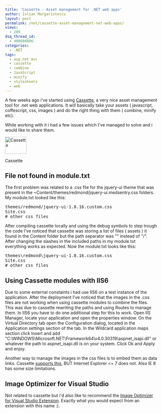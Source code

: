 ```yaml
---
title: 'Cassette - Asset management for .NET web apps'
author: Iulian Margarintescu
layout: post
permalink: /net/cassette-asset-management-net-web-apps/
views:
  - 289
dsq_thread_id:
  - 400686806
categories:
  - .NET
tags:
  - asp.net mvc
  - cassette
  - combine
  - JavaScript
  - minify
  - stylesheets
  - web
---
```

A few weeks ago i've started using [Cassette][1], a very nice asset management tool for .net web applications. It will basically take your assets ( javascript, coffescript, css, images ) and do the right thing with them ( combine, minify etc).

While working with it i had a few issues which I've  managed to solve and i would like to share them.<!--more-->

<div id="attachment_288" style="width: 81px" class="wp-caption aligncenter">
  <a href="http://getcassette.net/"><img class="size-full wp-image-288" title="Cassette" src="http://www.erata.net/wp-content/uploads/2011/08/casette.png" alt="Cassette" width="71" height="56" /></a><p class="wp-caption-text">
    Cassette
  </p>
</div>

## File not found in module.txt

The first problem was related to a .css file for the jquery-ui theme that was present in the ~Content/themes/redmond/jquery-ui.medsentry.css folders. My module.txt looked like this:

<pre class="brush:plain">themes/redmond/jquery-ui-1.8.16.custom.css
Site.css
# other css files</pre>

After compiling cassette locally and using the debug symbols to step trough the code I've noticed that cassette was storing a list of files ( assets ) it found in the Content folder but the path separator was "\" instead of "/". After changing the slashes in the included paths in my module.txt everything works as expected. Now the module.txt looks like this:

<pre class="brush:plain">themes\redmond\jquery-ui-1.8.16.custom.css
Site.css
# other css files</pre>

## Using Cassette modules with IIS6

Due to some external constaints i had use IIS6 on a test instance of the application. After the deployment I've noticed that the images in the .css files are not working when using cassette modules to combine the files. This was due to cassette rewriting the paths and using Routes to manage them. In IIS6 you have to do one additional step for this to work. Open IIS Manager, locate your application and open the properties window.  On the Virtual Directory tab open the Configuration dialog, located in the Application settings section of the tab. In the Wildcard application maps section click Insert and add "C:\WINDOWS\Microsoft.NET\Framework64\v4.0.30319\aspnet\_isapi.dll" or whatever the path to aspnet\_isapi.dll is on your system. Click Ok and Apply and enjoy.

Another way to manage the images in the css files is to embed them as data links. Cassette [supports this][2], BUT Internet Explorer <= 7 does not. Also IE 8 has some size limitations.

## Image Optimizer for Visual Studio

Not related to cassette but i'd also like to recommend the [Image Optimizer for Visual Studio Extension][3]. Exactly what you would expect  from an extension with this name :).

 [1]: http://getcassette.net/ "Get Cassette"
 [2]: https://github.com/andrewdavey/cassette/blob/master/src/Example/CassetteConfiguration.cs "Data uri conversion"
 [3]: http://blogs.microsoft.co.il/blogs/gilf/archive/2011/05/14/visual-studio-2010-image-optimizer-extension.aspx "Image optimizer for visual studio"